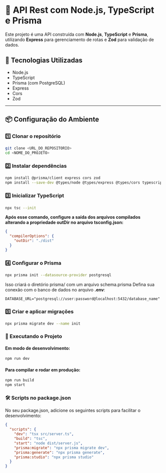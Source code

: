 # 📌 API Rest com Node.js, TypeScript e Prisma

Este projeto é uma API construída com **Node.js**, **TypeScript** e **Prisma**, utilizando **Express** para gerenciamento de rotas e **Zod** para validação de dados.

## 🚀 Tecnologias Utilizadas

- Node.js
- TypeScript
- Prisma (com PostgreSQL)
- Express
- Cors
- Zod

---

## 📦 Configuração do Ambiente

### 1️⃣ Clonar o repositório

```sh
git clone <URL_DO_REPOSITORIO>
cd <NOME_DO_PROJETO>
```
### 2️⃣ Instalar dependências
```sh
npm install @prisma/client express cors zod
npm install --save-dev @types/node @types/express @types/cors typescript tsx prisma
```
### 3️⃣ Inicializar TypeScript
```sh
npx tsc --init
```
**Após esse comando, configure a saída dos arquivos compilados alterando a propriedade outDir no arquivo tsconfig.json:**
```json
{
  "compilerOptions": {
    "outDir": "./dist"
  }
}
```

### 4️⃣ Configurar o Prisma
```sh
npx prisma init --datasource-provider postgresql
```
Isso criará o diretório prisma/ com um arquivo schema.prisma
Defina sua conexão com o banco de dados no arquivo **.env**:
```env
DATABASE_URL="postgresql://user:password@localhost:5432/database_name"
```

### 5️⃣ Criar e aplicar migrações
```sh
npx prisma migrate dev --name init
```

### 🏃 Executando o Projeto
#### Em modo de desenvolvimento:
```sh
npm run dev
```
#### Para compilar e rodar em produção:
```sh
npm run build
npm start
```
### 🛠 Scripts no package.json
No seu package.json, adicione os seguintes scripts para facilitar o desenvolvimento:
```json
{
  "scripts": {
    "dev": "tsx src/server.ts",
    "build": "tsc",
    "start": "node dist/server.js",
    "prisma:migrate": "npx prisma migrate dev",
    "prisma:generate": "npx prisma generate",
    "prisma:studio": "npx prisma studio"
  }
}
```















